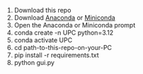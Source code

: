 1. Download this repo
2. Download [Anaconda]([url](https://www.anaconda.com/download/)) or [Miniconda]([url](https://docs.anaconda.com/miniconda/))
3. Open the Anaconda or Miniconda prompt
4. conda create -n UPC python=3.12
5. conda activate UPC
6. cd path-to-this-repo-on-your-PC
7. pip install -r requirements.txt
8. python gui.py
